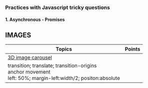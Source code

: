 ### Practices with Javascript tricky questions

#### 1. Asynchronous - Promises
## IMAGES




| Topics                                                                                                                                   | Points |
| ---------------------------------------------------------------------------------------------------------------------------------------- | :----: |
| [3D image carousel](https://htmlpreview.github.io/?https://github.com/xiumingxu/web-component-play/blob/master/images/slider/index.html) |
| transition; translate; transition-origins <br>anchor movement<br> left: 50%; margin-left:width/2; positon:absolute                       |



